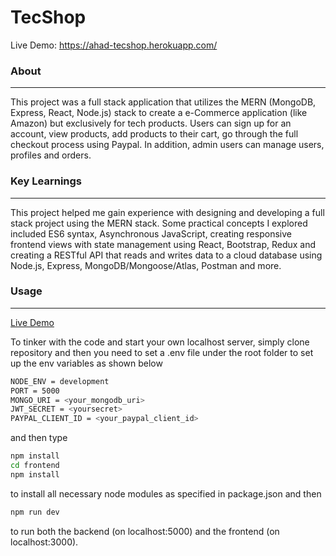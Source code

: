 # TecShop

Live Demo: https://ahad-tecshop.herokuapp.com/

### About
***
This project was a full stack application that utilizes the MERN (MongoDB, Express, React, Node.js) stack to create a e-Commerce application (like Amazon) but exclusively for tech products. Users can sign up for an account, view products, add products to their cart, go through the full checkout process using Paypal. In addition, admin users can manage users, profiles and orders.

### Key Learnings
***
This project helped me gain experience with designing and developing a full stack project using the MERN stack. Some practical concepts I explored included ES6 syntax, Asynchronous JavaScript, creating responsive frontend views with state management using React, Bootstrap, Redux and creating a RESTful API that reads and writes data to a cloud database using Node.js, Express, MongoDB/Mongoose/Atlas, Postman and more.

### Usage
*** 
[Live Demo](https://ahad-tecshop.herokuapp.com/)

To tinker with the code and start your own localhost server, simply clone repository and then you need to set a .env file under the root folder to set up the env variables as shown below
```bash
NODE_ENV = development
PORT = 5000
MONGO_URI = <your_mongodb_uri>
JWT_SECRET = <yoursecret>
PAYPAL_CLIENT_ID = <your_paypal_client_id>
```
 and then type 
```bash
npm install
cd frontend
npm install
``` 
to install all necessary node modules as specified in package.json and then
```bash
npm run dev
```
to run both the backend (on localhost:5000) and the frontend (on localhost:3000).
